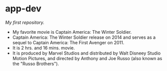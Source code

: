 # app-dev
*My first repository.*
- My favorite movie is Captain America: The Winter Soldier.
- Captain America: The Winter Soldier release on 2014 and serves as a sequel to Captain America: The First Avenger on 2011. 
- It is 2 hrs. and 16 mins. movie.
- It is produced by Marvel Studios and distributed by Walt Disneey Studio Motion Pictures, and directed by Anthony and Joe Russo (also known as the "Russo Brothers").
